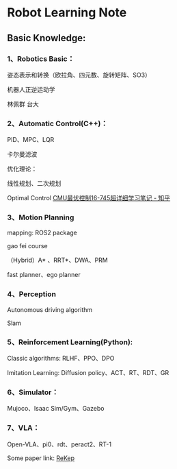 # Robot Learning Note


## Basic Knowledge:


### 1、Robotics Basic：

姿态表示和转换（欧拉角、四元数、旋转矩阵、SO3）

机器人正逆运动学

林佩群 台大


### 2、Automatic Control(C++)：

PID、MPC、LQR

卡尔曼滤波

优化理论：

线性规划、二次规划

Optimal Control 
[CMU最优控制16-745超详细学习笔记 - 知乎](https://zhuanlan.zhihu.com/p/629131647)

### 3、Motion Planning

mapping: ROS2 package

gao fei course

（Hybrid）A* 、RRT*、DWA、PRM

fast planner、ego planner

### 4、Perception

Autonomous driving algorithm

Slam     

### 5、Reinforcement Learning(Python):

Classic algorithms: RLHF、PPO、DPO

Imitation Learning: Diffusion policy、ACT、RT、RDT、GR


### 6、Simulator：

Mujoco、Isaac Sim/Gym、Gazebo


### 7、VLA：

Open-VLA、pi0、rdt、peract2、RT-1

Some paper link:
[ReKep](https://rekep-robot.github.io/)